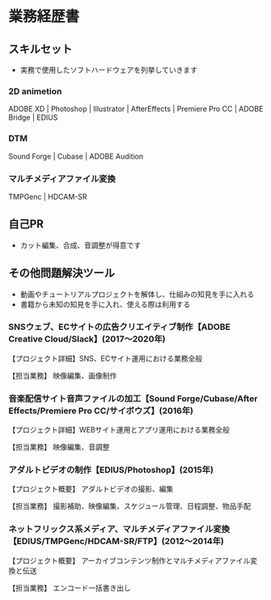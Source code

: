 # 業務経歴書

## スキルセット
- 実務で使用したソフトハードウェアを列挙していきます

### 2D animetion  
ADOBE XD | Photoshop | Illustrator | AfterEffects | Premiere Pro  CC | ADOBE Bridge | EDIUS

### DTM
Sound Forge | Cubase | ADOBE Audition

### マルチメディアファイル変換
TMPGenc | HDCAM-SR

## 自己PR
- カット編集、合成、音調整が得意です


## その他問題解決ツール
- 動画やチュートリアルプロジェクトを解体し、仕組みの知見を手に入れる
- 書籍から未知の知見を手に入れ、使える際は利用する


### SNSウェブ、ECサイトの広告クリエイティブ制作【ADOBE Creative Cloud/Slack】(2017〜2020年)
【プロジェクト詳細】SNS、ECサイト運用における業務全般

【担当業務】
映像編集、画像制作

### 音楽配信サイト音声ファイルの加工【Sound Forge/Cubase/After Effects/Premiere Pro CC/サイボウズ】(2016年)
【プロジェクト詳細】WEBサイト運用とアプリ運用における業務全般

【担当業務】
映像編集、音調整

### アダルトビデオの制作【EDIUS/Photoshop】(2015年)
【プロジェクト概要】  アダルトビデオの撮影、編集

【担当業務】
撮影補助、映像編集、スケジュール管理、日程調整、物品手配

### ネットフリックス系メディア、マルチメディアファイル変換【EDIUS/TMPGenc/HDCAM-SR/FTP】(2012〜2014年)
【プロジェクト概要】   アーカイブコンテンツ制作とマルチメディアファイル変換と伝送

【担当業務】
エンコード一括書き出し

